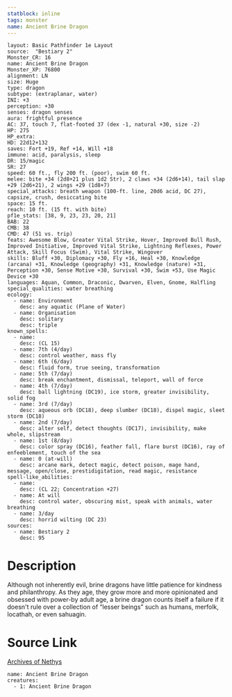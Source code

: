 ```yaml
---
statblock: inline
tags: monster
name: Ancient Brine Dragon
---
```

```statblock
layout: Basic Pathfinder 1e Layout
source:  "Bestiary 2"
Monster_CR: 16
name: Ancient Brine Dragon
Monster_XP: 76800
alignment: LN
size: Huge
type: dragon
subtype: (extraplanar, water)
INI: +3
perception: +30
senses: dragon senses
aura: frightful presence
AC: 37, touch 7, flat-footed 37 (dex -1, natural +30, size -2)
HP: 275
HP_extra: 
HD: 22d12+132
saves: Fort +19, Ref +14, Will +18
immune: acid, paralysis, sleep
DR: 15/magic
SR: 27
speed: 60 ft., fly 200 ft. (poor), swim 60 ft.
melee: bite +34 (2d8+21 plus 1d2 Str), 2 claws +34 (2d6+14), tail slap +29 (2d6+21), 2 wings +29 (1d8+7)
special_attacks: breath weapon (100-ft. line, 20d6 acid, DC 27), capsize, crush, desiccating bite
space: 15 ft.
reach: 10 ft. (15 ft. with bite)
pf1e_stats: [38, 9, 23, 23, 20, 21]
BAB: 22
CMB: 38
CMD: 47 (51 vs. trip)
feats: Awesome Blow, Greater Vital Strike, Hover, Improved Bull Rush, Improved Initiative, Improved Vital Strike, Lightning Reflexes, Power Attack, Skill Focus (Swim), Vital Strike, Wingover
skills: Bluff +30, Diplomacy +30, Fly +16, Heal +30, Knowledge (arcana) +31, Knowledge (geography) +31, Knowledge (nature) +31, Perception +30, Sense Motive +30, Survival +30, Swim +53, Use Magic Device +30
languages: Aquan, Common, Draconic, Dwarven, Elven, Gnome, Halfling
special_qualities: water breathing
ecology:
  - name: Environment
    desc: any aquatic (Plane of Water)
  - name: Organisation
    desc: solitary
    desc: triple
known_spells:
  - name:
    desc: (CL 15)
  - name: 7th (4/day)
    desc: control weather, mass fly
  - name: 6th (6/day)
    desc: fluid form, true seeing, transformation
  - name: 5th (7/day)
    desc: break enchantment, dismissal, teleport, wall of force
  - name: 4th (7/day)
    desc: ball lightning (DC19), ice storm, greater invisibility, solid fog
  - name: 3rd (7/day)
    desc: aqueous orb (DC18), deep slumber (DC18), dispel magic, sleet storm (DC18)
  - name: 2nd (7/day)
    desc: alter self, detect thoughts (DC17), invisibility, make whole, slipstream
  - name: 1st (8/day)
    desc: color spray (DC16), feather fall, flare burst (DC16), ray of enfeeblement, touch of the sea
  - name: 0 (at-will)
    desc: arcane mark, detect magic, detect poison, mage hand, message, open/close, prestidigitation, read magic, resistance
spell-like_abilities:
  - name:
    desc: (CL 22; Concentration +27)
  - name: At will
    desc: control water, obscuring mist, speak with animals, water breathing
  - name: 3/day
    desc: horrid wilting (DC 23)
sources:
  - name: Bestiary 2
    desc: 95
```
# Description
Although not inherently evil, brine dragons have little patience for kindness and philanthropy. As they age, they grow more and more opinionated and obsessed with power-by adult age, a brine dragon counts itself a failure if it doesn't rule over a collection of “lesser beings” such as humans, merfolk, locathah, or even sahuagin.
# Source Link
[Archives of Nethys](https://aonprd.com/MonsterDisplay.aspx?ItemName=Ancient%20Brine%20Dragon)
```encounter-table
name: Ancient Brine Dragon
creatures:
  - 1: Ancient Brine Dragon
```
